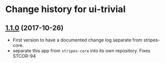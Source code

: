 # Change history for ui-trivial

## [1.1.0](https://github.com/folio-org/ui-trivial/tree/v1.1.0) (2017-10-26)

* First version to have a documented change log separate from stripes-core.
* separate this app from `stripes-core` into its own repository. Fixes STCOR-94
